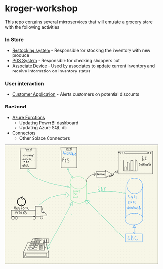 # kroger-workshop

This repo contains several microservices that will emulate a grocery store with the following activities

### In Store
- [Restocking system](./restock) - Responsible for stocking the inventory with new produce
- [POS System](./pos/) - Responsible for checking shoppers out
- [Associate Device](./associate/) - Used by associates to update current inventory and receive information on inventory status 

### User interaction 
- [Customer Application](./customer-app/) - Alerts customers on potential discounts

### Backend
- [Azure Functions](./functions/)
  - Updating PowerBI dashboard
  - Updating Azure SQL db
- Connectors
  - Other Solace Connectors


![](./img/arch.png)
